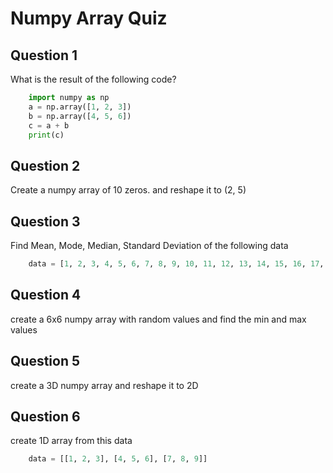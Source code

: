 # Numpy Array Quiz

## Question 1

What is the result of the following code?

```python
    import numpy as np
    a = np.array([1, 2, 3])
    b = np.array([4, 5, 6])
    c = a + b
    print(c)
```

## Question 2

Create a numpy array of 10 zeros. and reshape it to (2, 5)

## Question 3

Find Mean, Mode, Median, Standard Deviation of the following data

```python
    data = [1, 2, 3, 4, 5, 6, 7, 8, 9, 10, 11, 12, 13, 14, 15, 16, 17, 18, 19, 20]
```

## Question 4

create a 6x6 numpy array with random values and find the min and max values

## Question 5

create a 3D numpy array and reshape it to 2D

## Question 6

create 1D array from this data

```python
    data = [[1, 2, 3], [4, 5, 6], [7, 8, 9]]
```
